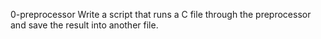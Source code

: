0-preprocessor
Write a script that runs a C file through the preprocessor and save the result into another file.

